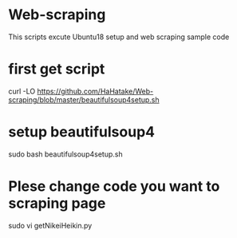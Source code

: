 # Web-scraping
This scripts excute Ubuntu18 setup and web scraping sample code


# first get script  
curl -LO https://github.com/HaHatake/Web-scraping/blob/master/beautifulsoup4setup.sh

# setup beautifulsoup4
sudo bash beautifulsoup4setup.sh  

# Plese change code you want to scraping page
sudo vi getNikeiHeikin.py
